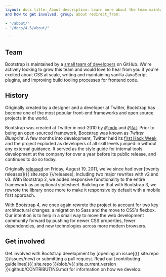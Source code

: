 ```yaml
---
layout: docs title: About description: Learn more about the team maintaining Bootstrap, how and why the project started,
and how to get involved. group: about redirect_from:

- "/about/"
- "/docs/4.5/about/"

---
```


## Team

Bootstrap is maintained by a [small team of developers](https://github.com/orgs/twbs/people) on GitHub. We're actively
looking to grow this team and would love to hear from you if you're excited about CSS at scale, writing and maintaining
vanilla JavaScript plugins, and improving build tooling processes for frontend code.

## History

Originally created by a designer and a developer at Twitter, Bootstrap has become one of the most popular front-end
frameworks and open source projects in the world.

Bootstrap was created at Twitter in mid-2010 by [@mdo](https://twitter.com/mdo) and [@fat](https://twitter.com/fat).
Prior to being an open-sourced framework, Bootstrap was known as _Twitter Blueprint_. A few months into development,
Twitter held its [first Hack Week](https://blog.twitter.com/engineering/en_us/a/2010/hack-week.html) and the project
exploded as developers of all skill levels jumped in without any external guidance. It served as the style guide for
internal tools development at the company for over a year before its public release, and continues to do so today.

Originally [released](https://blog.twitter.com/developer/en_us/a/2011/bootstrap-twitter.html)
on <time datetime="2011-08-19 11:25">Friday, August 19, 2011</time>, we've since had over [twenty releases]({{ site.repo
}}/releases), including two major rewrites with v2 and v3. With Bootstrap 2, we added responsive functionality to the
entire framework as an optional stylesheet. Building on that with Bootstrap 3, we rewrote the library once more to make
it responsive by default with a mobile first approach.

With Bootstrap 4, we once again rewrote the project to account for two key architectural changes: a migration to Sass
and the move to CSS's flexbox. Our intention is to help in a small way to move the web development community forward by
pushing for newer CSS properties, fewer dependencies, and new technologies across more modern browsers.

## Get involved

Get involved with Bootstrap development by [opening an issue]({{ site.repo }}/issues/new) or submitting a pull request.
Read our [contributing guidelines]({{ site.repo }}/blob/v{{ site.current_version }}/.github/CONTRIBUTING.md) for
information on how we develop.
